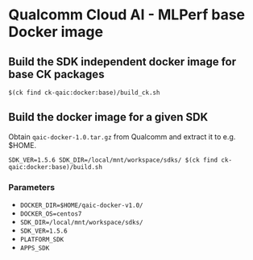 # Qualcomm Cloud AI - MLPerf base Docker image

## Build the SDK independent docker image for base CK packages

```
$(ck find ck-qaic:docker:base)/build_ck.sh
```

## Build the docker image for a given SDK
Obtain `qaic-docker-1.0.tar.gz` from Qualcomm and extract it to e.g. $HOME.

```
SDK_VER=1.5.6 SDK_DIR=/local/mnt/workspace/sdks/ $(ck find ck-qaic:docker:base)/build.sh
```

### Parameters

- `DOCKER_DIR=$HOME/qaic-docker-v1.0/`
- `DOCKER_OS=centos7`
- `SDK_DIR=/local/mnt/workspace/sdks/`
- `SDK_VER=1.5.6`
- `PLATFORM_SDK`
- `APPS_SDK`
